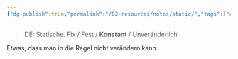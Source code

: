 ```yaml
---
{"dg-publish":true,"permalink":"/02-resources/notes/static/","tags":["code"],"noteIcon":"","updated":"2025-08-26T16:35:07.841+02:00"}
---
```


>DE: Statische.
>Fix / Fest / **Konstant** / Unveränderlich

Etwas, dass man in die Regel nicht verändern kann.

